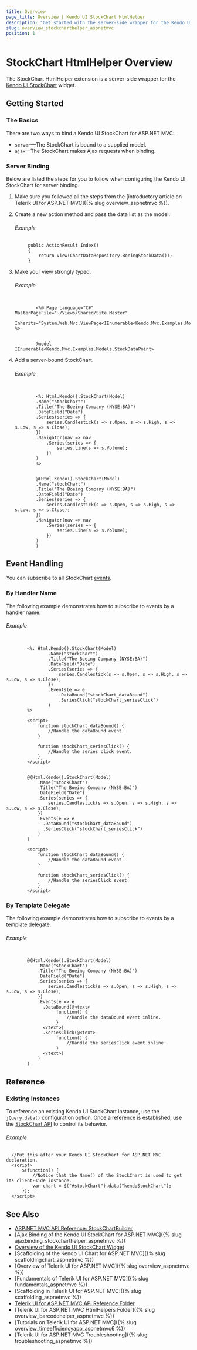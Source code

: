 ```yaml
---
title: Overview
page_title: Overview | Kendo UI StockChart HtmlHelper
description: "Get started with the server-side wrapper for the Kendo UI StockChart widget for ASP.NET MVC."
slug: overview_stockcharthelper_aspnetmvc
position: 1
---
```


# StockChart HtmlHelper Overview

The StockChart HtmlHelper extension is a server-side wrapper for the [Kendo UI StockChart](https://demos.telerik.com/kendo-ui/financial/index) widget.

## Getting Started

### The Basics

There are two ways to bind a Kendo UI StockChart for ASP.NET MVC:

* `server`&mdash;The StockChart is bound to a supplied model.
* `ajax`&mdash;The StockChart makes Ajax requests when binding.

### Server Binding

Below are listed the steps for you to follow when configuring the Kendo UI StockChart for server binding.

1. Make sure you followed all the steps from the [introductory article on Telerik UI for ASP.NET MVC]({% slug overview_aspnetmvc %}).

1. Create a new action method and pass the data list as the model.

    ###### Example

            public ActionResult Index()
            {
                return View(ChartDataRepository.BoeingStockData());
            }

1. Make your view strongly typed.

    ###### Example

    ```tab-ASPX

            <%@ Page Language="C#" MasterPageFile="~/Views/Shared/Site.Master"
               		 Inherits="System.Web.Mvc.ViewPage<IEnumerable<Kendo.Mvc.Examples.Models.StockDataPoint>>" %>
    ```
    ```tab-Razor

            @model IEnumerable<Kendo.Mvc.Examples.Models.StockDataPoint>
    ```

1. Add a server-bound StockChart.

    ###### Example

    ```tab-ASPX

            <%: Html.Kendo().StockChart(Model)
            .Name("stockChart")
            .Title("The Boeing Company (NYSE:BA)")
            .DateField("Date")
            .Series(series => {
                series.Candlestick(s => s.Open, s => s.High, s => s.Low, s => s.Close);
            })
            .Navigator(nav => nav
                .Series(series => {
                    series.Line(s => s.Volume);
                })
            )
            %>
    ```
    ```tab-Razor

            @(Html.Kendo().StockChart(Model)
            .Name("stockChart")
            .Title("The Boeing Company (NYSE:BA)")
            .DateField("Date")
            .Series(series => {
                series.Candlestick(s => s.Open, s => s.High, s => s.Low, s => s.Close);
            })
            .Navigator(nav => nav
                .Series(series => {
                    series.Line(s => s.Volume);
                })
            )
            )
    ```

## Event Handling

You can subscribe to all StockChart [events](/api/javascript/dataviz/ui/stock-chart#events).

### By Handler Name

The following example demonstrates how to subscribe to events by a handler name.

###### Example

```tab-ASPX

        <%: Html.Kendo().StockChart(Model)
    	        .Name("stockChart")
    	        .Title("The Boeing Company (NYSE:BA)")
    	        .DateField("Date")
    	        .Series(series => {
    	            series.Candlestick(s => s.Open, s => s.High, s => s.Low, s => s.Close);
    	        })
                .Events(e => e
                    .DataBound("stockChart_dataBound")
                    .SeriesClick("stockChart_seriesClick")
                )
        %>

        <script>
            function stockChart_dataBound() {
                //Handle the dataBound event.
            }

            function stockChart_seriesClick() {
                //Handle the series click event.
            }
        </script>
```
```tab-Razor

        @(Html.Kendo().StockChart(Model)
    		.Name("stockChart")
    		.Title("The Boeing Company (NYSE:BA)")
    		.DateField("Date")
    		.Series(series => {
    		    series.Candlestick(s => s.Open, s => s.High, s => s.Low, s => s.Close);
    		})
    		.Events(e => e
    		  .DataBound("stockChart_dataBound")
    		  .SeriesClick("stockChart_seriesClick")
    		)
        )

        <script>
            function stockChart_dataBound() {
                //Handle the dataBound event.
            }

            function stockChart_seriesClick() {
                //Handle the seriesClick event.
            }
        </script>
```

### By Template Delegate

The following example demonstrates how to subscribe to events by a template delegate.

###### Example

```tab-Razor

        @(Html.Kendo().StockChart(Model)
    		.Name("stockChart")
    		.Title("The Boeing Company (NYSE:BA)")
    		.DateField("Date")
    		.Series(series => {
    		    series.Candlestick(s => s.Open, s => s.High, s => s.Low, s => s.Close);
    		})
    		.Events(e => e
    		  .DataBound(@<text>
    		       function() {
    		           //Handle the dataBound event inline.
    		       }
    		  </text>)
    		  .SeriesClick(@<text>
    		       function() {
    		           //Handle the seriesClick event inline.
    		       }
    		  </text>)
    		)
        )
```

## Reference

### Existing Instances

To reference an existing Kendo UI StockChart instance, use the [`jQuery.data()`](http://api.jquery.com/jQuery.data/) configuration option. Once a reference is established, use the [StockChart API](../../../kendo-ui/api/javascript/dataviz/ui/stock-chart#methods) to control its behavior.

###### Example

      //Put this after your Kendo UI StockChart for ASP.NET MVC declaration.
      <script>
          $(function() {
              //Notice that the Name() of the StockChart is used to get its client-side instance.
              var chart = $("#stockChart").data("kendoStockChart");
          });
      </script>

## See Also

* [ASP.NET MVC API Reference: StockChartBuilder](../../../kendo-ui/api/Kendo.Mvc.UI.Fluent/StockChartBuilder)
* [Ajax Binding of the Kendo UI StockChart for ASP.NET MVC]({% slug ajaxbinding_stockcharthelper_aspnetmvc %})
* [Overview of the Kendo UI StockChart Widget](../../../kendo-ui/controls/charts/stockchart/overview)
* [Scaffolding of the Kendo UI Chart for ASP.NET MVC]({% slug scaffoldingchart_aspnetmvc %})
* [Overview of Telerik UI for ASP.NET MVC]({% slug overview_aspnetmvc %})
* [Fundamentals of Telerik UI for ASP.NET MVC]({% slug fundamentals_aspnetmvc %})
* [Scaffolding in Telerik UI for ASP.NET MVC]({% slug scaffolding_aspnetmvc %})
* [Telerik UI for ASP.NET MVC API Reference Folder](../../../kendo-ui/api/Kendo.Mvc/AggregateFunction)
* [Telerik UI for ASP.NET MVC HtmlHelpers Folder]({% slug overview_barcodehelper_aspnetmvc %})
* [Tutorials on Telerik UI for ASP.NET MVC]({% slug overview_timeefficiencyapp_aspnetmvc6 %})
* [Telerik UI for ASP.NET MVC Troubleshooting]({% slug troubleshooting_aspnetmvc %})
